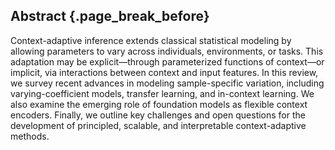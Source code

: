 ## Abstract {.page_break_before}

Context-adaptive inference extends classical statistical modeling by allowing parameters to vary across individuals, environments, or tasks. This adaptation may be explicit—through parameterized functions of context—or implicit, via interactions between context and input features. In this review, we survey recent advances in modeling sample-specific variation, including varying-coefficient models, transfer learning, and in-context learning. We also examine the emerging role of foundation models as flexible context encoders. Finally, we outline key challenges and open questions for the development of principled, scalable, and interpretable context-adaptive methods.

